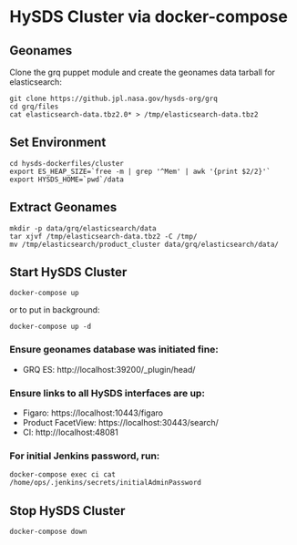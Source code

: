# HySDS Cluster via docker-compose

## Geonames

Clone the grq puppet module and create the geonames data tarball for elasticsearch:
```
git clone https://github.jpl.nasa.gov/hysds-org/grq
cd grq/files
cat elasticsearch-data.tbz2.0* > /tmp/elasticsearch-data.tbz2
```

## Set Environment

```
cd hysds-dockerfiles/cluster
export ES_HEAP_SIZE=`free -m | grep '^Mem' | awk '{print $2/2}'`
export HYSDS_HOME=`pwd`/data
```

## Extract Geonames

```
mkdir -p data/grq/elasticsearch/data
tar xjvf /tmp/elasticsearch-data.tbz2 -C /tmp/
mv /tmp/elasticsearch/product_cluster data/grq/elasticsearch/data/
```

## Start HySDS Cluster

```
docker-compose up
```

or to put in background:

```
docker-compose up -d
```

### Ensure geonames database was initiated fine: 

- GRQ ES: http://localhost:39200/_plugin/head/

### Ensure links to all HySDS interfaces are up:

- Figaro: https://localhost:10443/figaro
- Product FacetView: https://localhost:30443/search/
- CI: http://localhost:48081

### For initial Jenkins password, run:

```
docker-compose exec ci cat /home/ops/.jenkins/secrets/initialAdminPassword
```


## Stop HySDS Cluster

```
docker-compose down
```
